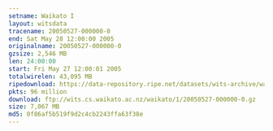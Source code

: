 ```yaml
---
setname: Waikato I
layout: witsdata
tracename: 20050527-000000-0
end: Sat May 28 12:00:00 2005
originalname: 20050527-000000-0
gzsize: 2,546 MB
len: 24:00:00
start: Fri May 27 12:00:01 2005
totalwirelen: 43,095 MB
ripedownload: https://data-repository.ripe.net/datasets/wits-archive/waikato/1/20050527-000000-0.gz
pkts: 96 million
download: ftp://wits.cs.waikato.ac.nz/waikato/1/20050527-000000-0.gz
size: 7,067 MB
md5: 0f86af5b519f9d2c4cb2243ffa63f38e
---
```

